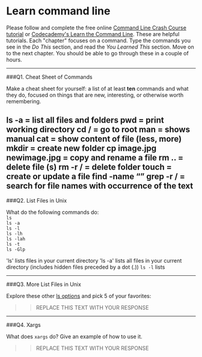 # Learn command line

Please follow and complete the free online [Command Line Crash Course
tutorial](https://web.archive.org/web/20160708171659/http://cli.learncodethehardway.org/book/) or [Codecademy's Learn the Command Line](https://www.codecademy.com/learn/learn-the-command-line). These are helpful tutorials. Each "chapter" focuses on a command. Type the commands you see in the _Do This_ section, and read the _You Learned This_ section. Move on to the next chapter. You should be able to go through these in a couple of hours.

---

###Q1.  Cheat Sheet of Commands  

Make a cheat sheet for yourself: a list of at least **ten** commands and what they do, focused on things that are new, interesting, or otherwise worth remembering.

ls -a = list all files and folders
pwd = print working directory
cd / = go to root
man <command> = shows manual 
cat <fileName> = show content of file (less, more)
mkdir = create new folder
cp image.jpg newimage.jpg = copy and rename a file
rm <fileName> .. = delete file (s)
rm -r <foldername>/ = delete folder
touch <fileName> = create or update a file
find -name “<fileName>”
grep -r <text> <folderName>/ = search for file names with occurrence of the text
---

###Q2.  List Files in Unix   

What do the following commands do:  
`ls`  
`ls -a`  
`ls -l`  
`ls -lh`  
`ls -lah`  
`ls -t`  
`ls -Glp`  

'ls' lists files in your current directory
'ls -a' lists all files in your current directory (includes hidden files preceded by a dot (.))
`ls -l` lists

---

###Q3.  More List Files in Unix  

Explore these other [ls options](http://www.techonthenet.com/unix/basic/ls.php) and pick 5 of your favorites:

> > REPLACE THIS TEXT WITH YOUR RESPONSE

---

###Q4.  Xargs   

What does `xargs` do? Give an example of how to use it.

> > REPLACE THIS TEXT WITH YOUR RESPONSE

 

